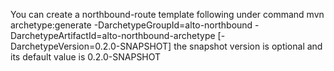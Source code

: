 You can create a northbound-route template following under command
mvn archetype:generate -DarchetypeGroupId=alto-northbound -DarchetypeArtifactId=alto-northbound-archetype [-DarchetypeVersion=0.2.0-SNAPSHOT]
the snapshot version is optional and its default value is 0.2.0-SNAPSHOT
